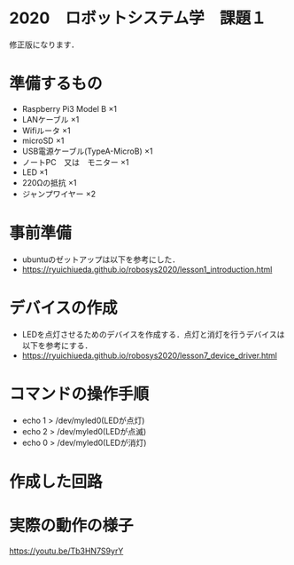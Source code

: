# 2020　ロボットシステム学　課題１
 
修正版になります．
 
# 準備するもの
 
 * Raspberry Pi3 Model B ×1
 * LANケーブル ×1
 * Wifiルータ ×1
 * microSD ×1
 * USB電源ケーブル(TypeA-MicroB) ×1
 * ノートPC　又は　モニター ×1
 * LED ×1
 * 220Ωの抵抗 ×1
 * ジャンプワイヤー ×2
# 事前準備
 
 * ubuntuのゼットアップは以下を参考にした．
 * https://ryuichiueda.github.io/robosys2020/lesson1_introduction.html
 
# デバイスの作成
 
 * LEDを点灯させるためのデバイスを作成する．点灯と消灯を行うデバイスは以下を参考にする．
 * https://ryuichiueda.github.io/robosys2020/lesson7_device_driver.html
 
# コマンドの操作手順
 
 * echo 1 > /dev/myled0(LEDが点灯)
 * echo 2 > /dev/myled0(LEDが点滅)
 * echo 0 > /dev/myled0(LEDが消灯)　　　　　　　　　　　　　　　　　　　　　　　　　　　　　　　　　　
 
# 作成した回路
 

 
# 実際の動作の様子

https://youtu.be/Tb3HN7S9yrY
 
